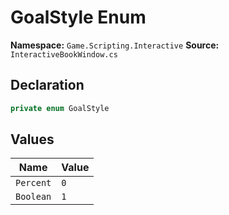 # GoalStyle Enum

**Namespace:** `Game.Scripting.Interactive`
**Source:** `InteractiveBookWindow.cs`

## Declaration

```csharp
private enum GoalStyle
```

## Values

| Name | Value |
|------|-------|
| `Percent` | `0` |
| `Boolean` | `1` |

